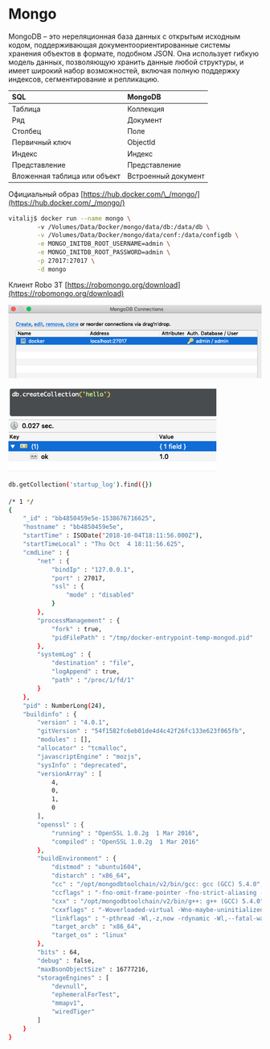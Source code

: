 # Mongo

MongoDB – это нереляционная база данных с открытым исходным кодом, поддерживающая документоориентированные системы хранения объектов в формате, подобном JSON. Она использует гибкую модель данных, позволяющую хранить данные любой структуры, и имеет широкий набор возможностей, включая полную поддержку индексов, сегментирование и репликацию. 



| **SQL** | **MongoDB** |
| :--- | :--- |
| Таблица | Коллекция |
| Ряд | Документ |
| Столбец | Поле |
| Первичный ключ | ObjectId |
| Индекс | Индекс |
| Представление | Представление |
| Вложенная таблица или объект | Встроенный документ |

Официальный образ [https://hub.docker.com/\_/mongo/](https://hub.docker.com/_/mongo/)

```bash
vitalij$ docker run --name mongo \ 
        -v /Volumes/Data/Docker/mongo/data/db:/data/db \
        -v /Volumes/Data/Docker/mongo/data/conf:/data/configdb \
        -e MONGO_INITDB_ROOT_USERNAME=admin \
        -e MONGO_INITDB_ROOT_PASSWORD=admin \
        -p 27017:27017 \
        -d mongo
```

Клиент Robo 3T [https://robomongo.org/download](https://robomongo.org/download)

![](/assets/10042134.png)

![](/assets/10042137.png)

```bash
db.getCollection('startup_log').find({})

/* 1 */
{
    "_id" : "bb4850459e5e-1538676716625",
    "hostname" : "bb4850459e5e",
    "startTime" : ISODate("2018-10-04T18:11:56.000Z"),
    "startTimeLocal" : "Thu Oct  4 18:11:56.625",
    "cmdLine" : {
        "net" : {
            "bindIp" : "127.0.0.1",
            "port" : 27017,
            "ssl" : {
                "mode" : "disabled"
            }
        },
        "processManagement" : {
            "fork" : true,
            "pidFilePath" : "/tmp/docker-entrypoint-temp-mongod.pid"
        },
        "systemLog" : {
            "destination" : "file",
            "logAppend" : true,
            "path" : "/proc/1/fd/1"
        }
    },
    "pid" : NumberLong(24),
    "buildinfo" : {
        "version" : "4.0.1",
        "gitVersion" : "54f1582fc6eb01de4d4c42f26fc133e623f065fb",
        "modules" : [],
        "allocator" : "tcmalloc",
        "javascriptEngine" : "mozjs",
        "sysInfo" : "deprecated",
        "versionArray" : [ 
            4, 
            0, 
            1, 
            0
        ],
        "openssl" : {
            "running" : "OpenSSL 1.0.2g  1 Mar 2016",
            "compiled" : "OpenSSL 1.0.2g  1 Mar 2016"
        },
        "buildEnvironment" : {
            "distmod" : "ubuntu1604",
            "distarch" : "x86_64",
            "cc" : "/opt/mongodbtoolchain/v2/bin/gcc: gcc (GCC) 5.4.0",
            "ccflags" : "-fno-omit-frame-pointer -fno-strict-aliasing -ggdb -pthread -Wall -Wsign-compare -Wno-unknown-pragmas -Winvalid-pch -Werror -O2 -Wno-unused-local-typedefs -Wno-unused-function -Wno-deprecated-declarations -Wno-unused-but-set-variable -Wno-missing-braces -fstack-protector-strong -fno-builtin-memcmp",
            "cxx" : "/opt/mongodbtoolchain/v2/bin/g++: g++ (GCC) 5.4.0",
            "cxxflags" : "-Woverloaded-virtual -Wno-maybe-uninitialized -std=c++14",
            "linkflags" : "-pthread -Wl,-z,now -rdynamic -Wl,--fatal-warnings -fstack-protector-strong -fuse-ld=gold -Wl,--build-id -Wl,--hash-style=gnu -Wl,-z,noexecstack -Wl,--warn-execstack -Wl,-z,relro",
            "target_arch" : "x86_64",
            "target_os" : "linux"
        },
        "bits" : 64,
        "debug" : false,
        "maxBsonObjectSize" : 16777216,
        "storageEngines" : [ 
            "devnull", 
            "ephemeralForTest", 
            "mmapv1", 
            "wiredTiger"
        ]
    }
}
```



